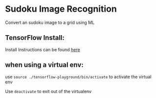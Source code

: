 # Sudoku Image Recognition
Convert an sudoku image to a grid using ML

## TensorFlow Install:
Install Instructions can be found [here](https://www.tensorflow.org/install/)

## when using a virtual env:
use `source ./tensorflow-playground/bin/activate` to activate the virtual env

Use `deactivate` to exit out of the virtualenv
